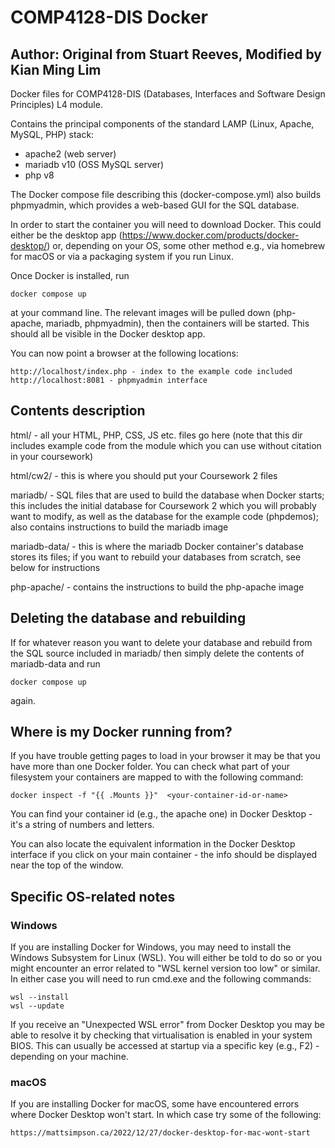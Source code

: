 # COMP4128-DIS Docker

## Author: Original from Stuart Reeves, Modified by Kian Ming Lim 

Docker files for COMP4128-DIS (Databases, Interfaces and Software Design Principles) L4 module.

Contains the principal components of the standard LAMP (Linux, Apache, MySQL, PHP) stack:
- apache2 (web server)
- mariadb v10 (OSS MySQL server)
- php v8

The Docker compose file describing this (docker-compose.yml) also builds phpmyadmin, which provides a web-based GUI for the SQL database.

In order to start the container you will need to download Docker. This could either be the desktop app (https://www.docker.com/products/docker-desktop/) or, depending on your OS, some other method e.g., via homebrew for macOS or via a packaging system if you run Linux.

Once Docker is installed, run

	docker compose up

at your command line. The relevant images will be pulled down (php-apache, mariadb, phpmyadmin), then the containers will be started. This should all be visible in the Docker desktop app.

You can now point a browser at the following locations:

	http://localhost/index.php - index to the example code included
	http://localhost:8081 - phpmyadmin interface


## Contents description

html/ - all your HTML, PHP, CSS, JS etc. files go here (note that this dir includes example code from the module which you can use without citation in your coursework)

html/cw2/ - this is where you should put your Coursework 2 files

mariadb/ - SQL files that are used to build the database when Docker starts; this includes the initial database for Coursework 2 which you will probably want to modify, as well as the database for the example code (phpdemos); also contains instructions to build the mariadb image

mariadb-data/ - this is where the mariadb Docker container's database stores its files; if you want to rebuild your databases from scratch, see below for instructions

php-apache/ - contains the instructions to build the php-apache image


## Deleting the database and rebuilding

If for whatever reason you want to delete your database and rebuild from the SQL source included in mariadb/ then simply delete the contents of mariadb-data and run 
	
	docker compose up

again.


## Where is my Docker running from?

If you have trouble getting pages to load in your browser it may be that you have more than one Docker folder. You can check what part of your filesystem your containers are mapped to with the following command:

    docker inspect -f "{{ .Mounts }}"  <your-container-id-or-name>

You can find your container id (e.g., the apache one) in Docker Desktop - it's a string of numbers and letters.

You can also locate the equivalent information in the Docker Desktop interface if you click on your main container - the info should be displayed near the top of the window.


## Specific OS-related notes

### Windows 

If you are installing Docker for Windows, you may need to install the Windows Subsystem for Linux (WSL). You will either be told to do so or you might encounter an error related to "WSL kernel version too low" or similar. In either case you will need to run cmd.exe and the following commands:

	wsl --install
	wsl --update

If you receive an "Unexpected WSL error" from Docker Desktop you may be able to resolve it by checking that virtualisation is enabled in your system BIOS. This can usually be accessed at startup via a specific key (e.g., F2) - depending on your machine.


### macOS

If you are installing Docker for macOS, some have encountered errors where Docker Desktop won't start. In which case try some of the following:

	https://mattsimpson.ca/2022/12/27/docker-desktop-for-mac-wont-start
